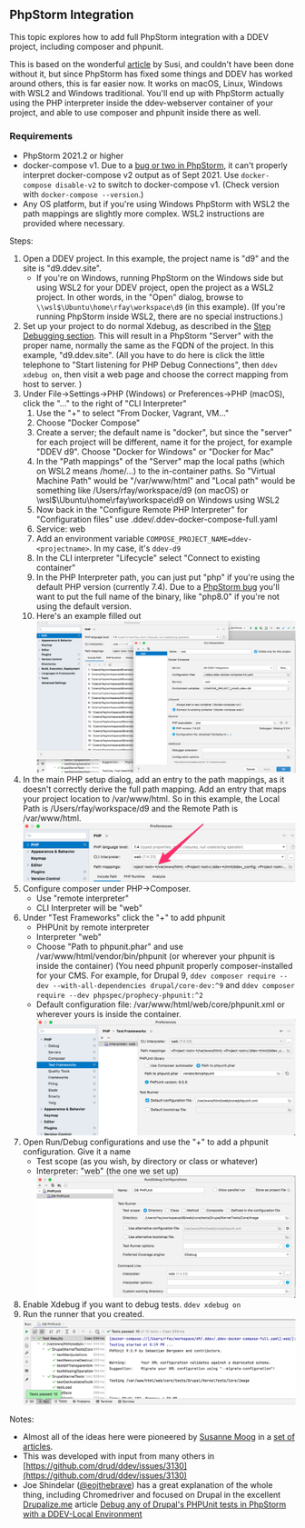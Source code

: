 ## PhpStorm Integration

This topic explores how to add full PhpStorm integration with a DDEV project, including composer and phpunit.

This is based on the wonderful [article](https://susi.dev/fully-integrate-ddev-and-phpstorm-including-unit-tests-with-coverage-update-2021) by Susi, and couldn't have been done without it, but since PhpStorm has fixed some things and DDEV has worked around others, this is far easier now. It works on macOS, Linux, Windows with WSL2 and Windows traditional. You'll end up with PhpStorm actually using the PHP interpreter inside the ddev-webserver container of your project, and able to use composer and phpunit inside there as well.

### Requirements

- PhpStorm 2021.2 or higher
- docker-compose v1. Due to a [bug or two in PhpStorm](https://youtrack.jetbrains.com/issue/WI-61205), it can't properly interpret docker-compose v2 output as of Sept 2021.  Use `docker-compose disable-v2` to switch to docker-compose v1. (Check version with `docker-compose --version`.)
- Any OS platform, but if you're using Windows PhpStorm with WSL2 the path mappings are slightly more complex. WSL2 instructions are provided where necessary.

Steps:

1. Open a DDEV project. In this example, the project name is "d9" and the site is "d9.ddev.site".
    - If you're on Windows, running PhpStorm on the Windows side but  using WSL2 for your DDEV project, open the project as a WSL2 project. In other words, in the "Open" dialog, browse to `\\wsl$\Ubuntu\home\rfay\workspace\d9` (in this example). (If you're running PhpStorm inside WSL2, there are no special instructions.)
2. Set up your project to do normal Xdebug, as described in the [Step Debugging section](../step_debugging.md). This will result in a PhpStorm "Server" with the proper name, normally the same as the FQDN of the project. In this example, "d9.ddev.site". (All you have to do here is click the little telephone to "Start listening for PHP Debug Connections", then `ddev xdebug on`, then visit a web page and choose the correct mapping from host to server. )
3. Under File→Settings→PHP (Windows) or Preferences→PHP (macOS), click the "..." to the right of "CLI Interpreter"
    1. Use the "+" to select "From Docker, Vagrant, VM..."
    2. Choose "Docker Compose"
    3. Create a server; the default name is "docker", but since the "server" for each project will be different, name it for the project, for example "DDEV d9". Choose "Docker for Windows" or "Docker for Mac"
    4. In the "Path mappings" of the "Server" map the local paths (which on WSL2 means /home/...) to the in-container paths. So "Virtual Machine Path" would be "/var/www/html" and "Local path" would be something like /Users/rfay/workspace/d9 (on macOS) or \\wsl$\Ubuntu\home\rfay\workspace\d9 on Windows using WSL2
    5. Now back in the "Configure Remote PHP Interpreter" for "Configuration files" use .ddev/.ddev-docker-compose-full.yaml
    6. Service: web
    7. Add an environment variable `COMPOSE_PROJECT_NAME=ddev-<projectname>`. In my case, it's `ddev-d9`
    8. In the CLI interpreter "Lifecycle" select "Connect to existing container"
    9. In the PHP Interpreter path, you can just put "php" if you're using the default PHP version (currently 7.4). Due to a [PhpStorm bug](https://youtrack.jetbrains.com/issue/WI-62463) you'll want to put the full name of the binary, like "php8.0" if you're not using the default version.
    10. Here's an example filled out ![example configuration](images/cli_interpreter.png)
4. In the main PHP setup dialog, add an entry to the path mappings, as it doesn't correctly derive the full path mapping. Add an entry that maps your project location to /var/www/html. So in this example, the Local Path is /Users/rfay/workspace/d9 and the Remote Path is /var/www/html. ![example mapping](images/mapping.png)
5. Configure composer under PHP→Composer.
    - Use "remote interpreter"
    - CLI Interpreter will be "web"
6. Under "Test Frameworks" click the "+" to add phpunit
    - PHPUnit by remote interpreter
    - Interpreter "web"
    - Choose "Path to phpunit.phar" and use /var/www/html/vendor/bin/phpunit (or wherever your phpunit is inside the container) (You need phpunit properly composer-installed for your CMS. For example, for Drupal 9, `ddev composer require --dev --with-all-dependencies drupal/core-dev:^9`  and `ddev composer require --dev phpspec/prophecy-phpunit:^2`
    - Default configuration file: /var/www/html/web/core/phpunit.xml or wherever yours is inside the container.
   ![Example config](images/phpunit_setup.png)
7. Open Run/Debug configurations and use the "+" to add a phpunit configuration. Give it a name
    - Test scope (as you wish, by directory or class or whatever)
    - Interpreter: "web" (the one we set up)
   ![Run-debug configuration](images/run_debug_config.png)
8. Enable Xdebug if you want to debug tests. `ddev xdebug on`
9. Run the runner that you created. ![Example phpunit run](images/example_phpunit_run.png)

Notes:

- Almost all of the ideas here were pioneered by [Susanne Moog](https://susi.dev/) in a [set of articles](https://susi.dev/fully-integrate-ddev-and-phpstorm-including-unit-tests-with-coverage-update-2021).
- This was developed with input from many others in [https://github.com/drud/ddev/issues/3130](https://github.com/drud/ddev/issues/3130)
- Joe Shindelar ([@eojthebrave](https://www.drupal.org/u/eojthebrave)) has a great explanation of the whole thing, including Chromedriver and focused on Drupal in the excellent [Drupalize.me](http://drupalize.me) article [Debug any of Drupal's PHPUnit tests in PhpStorm with a DDEV-Local Environment](https://drupalize.me/blog/debug-any-drupals-phpunit-tests-phpstorm-ddev-local-environment)
